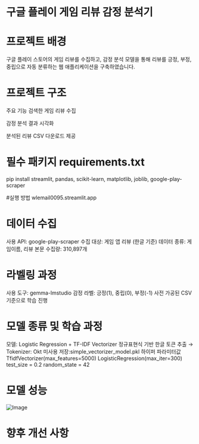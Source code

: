 # 구글 플레이 게임 리뷰 감정 분석기

# 프로젝트 배경

구글 플레이 스토어의 게임 리뷰를 수집하고, 감정 분석 모델을 통해 리뷰를 긍정, 부정, 중립으로 자동 분류하는 웹 애플리케이션을 구축하였습니다.

# 프로젝트 구조
주요 기능
검색한 게임 리뷰 수집

감정 분석 결과 시각화

분석된 리뷰 CSV 다운로드 제공

# 필수 패키지 requirements.txt
pip install streamlit, pandas, scikit-learn, matplotlib, joblib, google-play-scraper

#실행 방법
wlemail0095.streamlit.app

# 데이터 수집

사용 API: google-play-scraper
수집 대상: 게임 앱 리뷰 (한글 기준)
데이터 종류: 게임이름, 리뷰 본문
수집량: 310,897개

# 라벨링 과정
사용 도구: gemma-lmstudio
감정 라벨: 긍정(1), 중립(0), 부정(-1)
사전 가공된 CSV 기준으로 학습 진행

# 모델 종류 및 학습 과정
모델: Logistic Regression + TF-IDF Vectorizer
정규표현식 기반 한글 토큰 추출 → Tokenizer: Okt 미사용
저장:simple_vectorizer_model.pkl
하이퍼 파라미터값
TfidfVectorizer(max_features=5000)
LogisticRegression(max_iter=300)
test_size = 0.2
random_state = 42

# 모델 성능
![Image](https://github.com/user-attachments/assets/0d94f884-8058-4287-aca1-800168ad4c34)

# 향후 개선 사항




